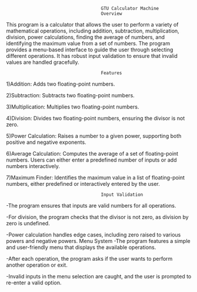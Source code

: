                                         GTU Calculator Machine
                                        Overview

This program is a calculator that allows the user to perform a variety of mathematical operations, including addition, subtraction, multiplication, division, power calculations, finding the average of numbers, and identifying the maximum value from a set of numbers. The program provides a menu-based interface to guide the user through selecting different operations. It has robust input validation to ensure that invalid values are handled gracefully.

                                        Features
1)Addition: Adds two floating-point numbers.

2)Subtraction: Subtracts two floating-point numbers.

3)Multiplication: Multiplies two floating-point numbers.

4)Division: Divides two floating-point numbers, ensuring the divisor is not zero.

5)Power Calculation: Raises a number to a given power, supporting both positive and negative exponents.

6)Average Calculation: Computes the average of a set of floating-point numbers. Users can either enter a predefined number of inputs or add numbers interactively.

7)Maximum Finder: Identifies the maximum value in a list of floating-point numbers, either predefined or interactively entered by the user.

                                        Input Validation
-The program ensures that inputs are valid numbers for all operations.

-For division, the program checks that the divisor is not zero, as division by zero is undefined.

-Power calculation handles edge cases, including zero raised to various powers and negative powers.
                                        Menu System
-The program features a simple and user-friendly menu that displays the available operations.

-After each operation, the program asks if the user wants to perform another operation or exit.

-Invalid inputs in the menu selection are caught, and the user is prompted to re-enter a valid option.
